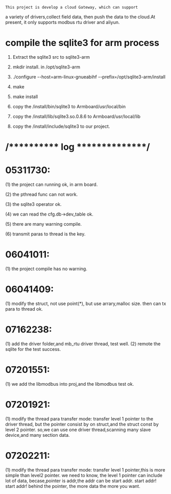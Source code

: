 	This project is develop a cloud Gateway, which can support 
a variety of drivers,collect field data, then push the data to the 
cloud.At present, it only supports modbus rtu driver and aliyun.

# compile the sqlite3 for arm process

1. Extract the sqlite3 src to sqlite3-arm

2. mkdir install.   in /opt/sqlite3-arm

3. ./configure --host=arm-linux-gnueabihf --prefix=/opt/sqlite3-arm/install

4. make

5. make install

6. copy the /install/bin/sqlite3 to Armboard/usr/local/bin

7. copy the /install/lib/sqlite3.so.0.8.6 to Armboard/usr/local/lib

8. copy the /install/include/sqlite3 to our project.

# /********** log **************/

# 05311730:

(1) the project can running ok, in arm board.

(2) the pthread func can not work.

(3) the sqlite3 operator ok.
	
(4) we can read the cfg.db->dev_table ok.

(5) there are many warning compile.

(6) transmit paras to thread is the key.

# 06041011:
(1) the project compile has no warning.

# 06041409:
(1) modify the struct, not use point(*), but use arrary,malloc size.
    then can tx para to thread ok.

# 07162238:
(1) add the driver folder,and mb_rtu driver thread, test well.
(2) remote the sqlite for the test success.

# 07201551:
(1) we add the libmodbus into proj,and the libmodbus test ok.

# 07201921:
(1) modify the thread para transfer mode: transfer level 1 pointer to the driver thread,
    but the pointer consist by on struct,and the struct const by level 2 pointer.
    so,we can use one driver thread,scanning many slave device,and many section data.

# 07202211:
(1) modify the thread para transfer mode: transfer level 1 pointer,this is more simple
	than level2 pointer. we need to know, the level 1 pointer can include lot of
	data, becase,pointer is addr,the addr can be start addr. start addr! start addr!
	behind the pointer, the more data the more you want. 
